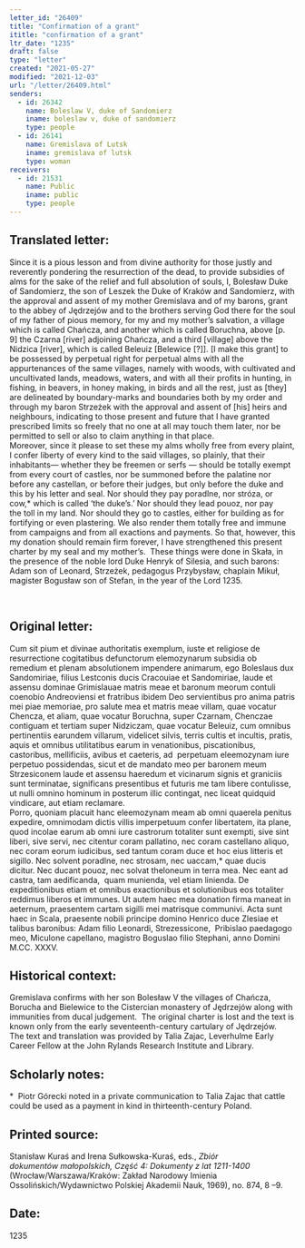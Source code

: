 ```yaml
---
letter_id: "26409"
title: "Confirmation of a grant"
ititle: "confirmation of a grant"
ltr_date: "1235"
draft: false
type: "letter"
created: "2021-05-27"
modified: "2021-12-03"
url: "/letter/26409.html"
senders:
  - id: 26342
    name: Boleslaw V, duke of Sandomierz
    iname: boleslaw v, duke of sandomierz
    type: people
  - id: 26141
    name: Gremislava of Lutsk
    iname: gremislava of lutsk
    type: woman
receivers:
  - id: 21531
    name: Public
    iname: public
    type: people
---
```

<h2> Translated letter:</h2><p>Since it is a pious lesson and from divine authority for those justly and reverently pondering&nbsp;the resurrection of the dead, to provide subsidies of alms for the sake of the relief and&nbsp;full absolution of souls, I, Bolesław Duke of Sandomierz, the son of Leszek the Duke&nbsp;of Kraków and Sandomierz, with the approval and assent of my mother Gremislava&nbsp;and of my barons, grant to the abbey of Jędrzejów and to the brothers serving God&nbsp;there for the soul of my father of pious memory, for my and my mother’s salvation, a&nbsp;village which is called Chańcza, and another which is called Boruchna, above [p. 9]&nbsp;the Czarna [river] adjoining Chańcza, and a third [village] above the Nidzica [river],&nbsp;which is called Beleuiz [Belewice [?]]. [I make this grant] to be possessed by&nbsp;perpetual right for perpetual alms with all the appurtenances of the same villages,&nbsp;namely with woods, with cultivated and uncultivated lands, meadows, waters, and&nbsp;with all their profits in hunting, in fishing, in beavers, in honey making, in birds and&nbsp;all the rest, just as [they] are delineated by boundary-marks and boundaries both by&nbsp;my order and through my baron Strzeżek with the approval and assent of [his] heirs&nbsp;and neighbours, indicating to those present and future that I have granted prescribed&nbsp;limits so freely that no one at all may touch them later, nor be permitted to sell or also&nbsp;to claim anything in that place.&nbsp;&nbsp;<br>Moreover, since it please to set these my alms wholly free from every plaint, I confer&nbsp;liberty of every kind to the said villages, so plainly, that their inhabitants— whether&nbsp;they be freemen or serfs — should be totally exempt from every court of castles, nor&nbsp;be summoned before the palatine nor before any castellan, or before their judges, but&nbsp;only before the duke and this by his letter and seal. Nor should they pay poradlne, nor&nbsp;stróza, or cow,* which is called ‘the duke’s.’ Nor should they lead pouoz, nor pay the&nbsp;toll in my land. Nor should they go to castles, either for building as for fortifying or&nbsp;even plastering. We also render them totally free and immune from campaigns and&nbsp;from all exactions and payments. So that, however, this my donation should remain&nbsp;firm forever, I have strengthened this present charter by my seal and my mother’s.&nbsp;&nbsp;These things were done in Skała, in the presence of the noble lord Duke Henryk of&nbsp;Silesia, and such barons: Adam son of Leonard, Strzeżek, pedagogus Przybysław,&nbsp;chaplain Mikuł, magister Bogusław son of Stefan, in the year of the Lord 1235.</p><p>&nbsp;</p><h2 class="mt-4"> Original letter:</h2><p>Cum sit pium et divinae authoritatis exemplum, iuste et religiose de resurrectione cogitatibus&nbsp;defunctorum elemozynarum subsidia ob remedium et plenam absolutionem impendere&nbsp;animarum, ego Boleslaus dux Sandomiriae, filius Lestconis ducis Cracouiae et Sandomiriae,&nbsp;laude et assensu dominae Grimislauae matris meae et baronum meorum contuli coenobio&nbsp;Andreoviensi et fratribus ibidem Deo servientibus pro anima patris mei piae memoriae, pro&nbsp;salute mea et matris meae villam, quae vocatur Chencza, et aliam, quae vocatur Boruchna,&nbsp;super Czarnam, Chenczae contiguam et tertiam super Nidziczam, quae vocatur Beleuiz, cum&nbsp;omnibus pertinentiis earundem villarum, videlicet silvis, terris cultis et incultis, pratis, aquis&nbsp;et omnibus utilitatibus earum in venationibus, piscationibus, castoribus, mellificiis, avibus et&nbsp;caeteris, ad&nbsp; perpetuam eleemozynam iure perpetuo possidendas, sicut et de mandato meo per&nbsp;baronem meum Strzesiconem laude et assensu haeredum et vicinarum signis et graniciis sunt&nbsp;terminatae, significans presentibus et futuris me tam libere contulisse, ut nulli omnino&nbsp;hominum in posterum illic contingat, nec liceat quidquid vindicare, aut etiam reclamare.&nbsp;&nbsp;<br>Porro, quoniam placuit hanc eleemozynam meam ab omni quaerela penitus expedire,&nbsp;omnimodam dictis villis imperpetuum confer libertatem, ita plane, quod incolae earum ab&nbsp;omni iure castrorum totaliter sunt exempti, sive sint liberi, sive servi, nec citentur coram&nbsp;pallatino, nec coram castellano aliquo, nec coram eorum iudicibus, sed tantum coram duce et&nbsp;hoc eius litteris et sigillo. Nec solvent poradlne, nec strosam, nec uaccam,* quae ducis dicitur.&nbsp;Nec ducant pouoz, nec solvat theloneum in terra mea. Nec eant ad castra, tam aedificanda,&nbsp;&nbsp;quam munienda, vel etiam linienda. De expeditionibus etiam et omnibus exactionibus et&nbsp;solutionibus eos totaliter reddimus liberos et immunes. Ut autem haec mea donation firma&nbsp;maneat in aeternum, praesentem cartam sigilli mei matrisque communivi. Acta sunt haec in&nbsp;Scala, praesente nobili principe domino Henrico duce Zlesiae et talibus baronibus: Adam filio&nbsp;Leonardi, Strezessicone,&nbsp; Pribislao paedagogo meo, Miculone capellano, magistro Boguslao&nbsp;filio Stephani, anno Domini M.CC. XXXV.&nbsp;</p><h2 class="mt-4"> Historical context:</h2><p>Gremislava confirms with her son Bolesław V the villages of Chańcza, Borucha and&nbsp;Bielewice to the Cistercian monastery of Jędrzejów along with immunities from ducal&nbsp;judgement.&nbsp;&nbsp;The original charter is lost and the text is known only from the early seventeenth-century&nbsp;cartulary of Jędrzejów. <br>The text and translation was provided by Talia Zajac,&nbsp;<span>Leverhulme Early Career Fellow <span>at the John Rylands Research Institute and Library</span>.</span></p><h2 class="mt-4"> Scholarly notes:</h2><p>*&nbsp; Piotr&nbsp;<span>Górecki noted in a private communication to Talia Zajac <span>that cattle could be used as a payment in kind in thirteenth-century Poland.</span></span></p><h2 class="mt-4"> Printed source:</h2><p>Stanisław Kuraś and Irena Sułkowska-Kuraś, eds., <em>Zbiór dokumentów&nbsp;małopolskich, Część 4: Dokumenty z lat 1211-1400</em> (Wrocław/Warszawa/Kraków: Zakład&nbsp;Narodowy Imienia Ossolińskich/Wydawnictwo Polskiej Akademii Nauk, 1969), no. 874, 8 –9.</p><h2 class="mt-4"> Date:</h2>1235